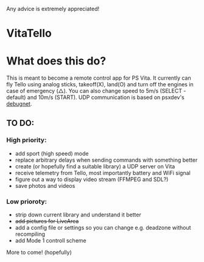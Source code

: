 Any advice is extremely appreciated!

VitaTello
=================
 
 What does this do?
===================
 
  This is meant to become a remote control app for PS Vita.
  It currently can fly Tello using analog sticks, takeoff(X), land(O) and turn off the engines in case of emergency (△).
  You can also change speed to 5m/s (SELECT - default) and 10m/s (START).
  UDP communication is based on psxdev's [debugnet](https://github.com/psxdev/debugnet).
  
## TO DO:
### High priority:
  - add sport (high speed) mode
  - replace arbitrary delays when sending commands with something better
  - create (or hopefully find a suitable library) a UDP server on Vita
  - receive telemetry from Tello, most importantly battery and WiFi signal
  - figure out a way to display video stream (FFMPEG and SDL?)
  - save photos and videos
### Low prioroty:
  - strip down current library and understand it better
  - ~~add pictures for LiveArea~~
  - add a config file or settings so you can change e.g. deadzone without recompiling
  - add Mode 1 controll scheme
  
  More to come! (hopefully)
